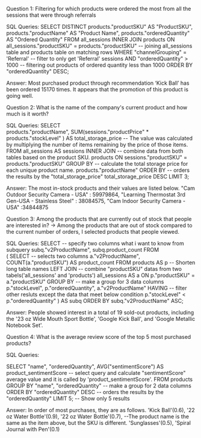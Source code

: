 Question 1: Filtering for which products were ordered the most from all the sessions that were through referrals

SQL Queries: 
SELECT DISTINCT 
	products."productSKU"  AS "ProductSKU", 
	products."productName" AS "Product Name", 
	products."orderedQuantity" AS "Ordered Quantity"
FROM all_sessions
INNER JOIN products ON all_sessions."productSKU" = products."productSKU" -- joining all_sessions table and products table on matching rows
WHERE "channelGrouping" = 'Referral'		-- filter to only get 'Referral' sessions
	AND "orderedQuantity" > 1000 			-- filtering out products of ordered quantity less than 1000
ORDER BY "orderedQuantity" DESC;

Answer: Most purchased product through recommendation ‘Kick Ball’ has been ordered 15170 times. It appears that the promotion of this product is going well.



Question 2: What is the name of the company's current product and how much is it worth?

SQL Queries:
SELECT  
    products."productName",
    SUM(sessions."productPrice" * products."stockLevel" ) AS total_storage_price 
-- The value was calculated by multiplying the number of items remaining by the price of those items.
FROM
    all_sessions AS sessions
INNER JOIN                              -- combine data from both tables based on the product SKU.
    products
	ON sessions."productSKU" = products."productSKU"
GROUP BY                                -- calculate the total storage price for each unique product name.
    products."productName"
ORDER BY                                -- orders the results by the "total_storage_price" 
    total_storage_price DESC
LIMIT 3;

Answer:
The most in-stock products and their values are listed below.
"Cam Outdoor Security Camera - USA" : 59979864, 
"Learning Thermostat 3rd Gen-USA - Stainless Steel" : 38084575, 
"Cam Indoor Security Camera - USA" :34844875 


Question 3: Among the products that are currently out of stock that people are interested in?
-> Among the products that are out of stock compared to the current number of orders, I selected products that people viewed.

SQL Queries:
SELECT                         -- specify two columns what i want to know from subquery
    subq."v2ProductName",
    subq.product_count
FROM                     
    (
        SELECT                 -- selects two columns 
            a."v2ProductName", 
            COUNT(a."productSKU") AS product_count
        FROM
            products AS p      --  Shorten long table names
        LEFT JOIN              -- combine "productSKU" datas from two tabels('all_sessions' and 'products')
            all_sessions AS a 
        ON
            p."productSKU" = a."productSKU"
        GROUP BY                -- make a group for 3 data columns
            p."stockLevel", p."orderedQuantity", a."v2ProductName"
        HAVING                  -- filter other resluts except the data that meet below condition
            p."stockLevel" < p."orderedQuantity"
    ) AS subq
ORDER BY
    subq."v2ProductName" ASC;

Answer:
People showed interest in a total of 19 sold-out products, including the '23 oz Wide Mouth Sport Bottle', 'Google Kick Ball', and 'Google Metallic Notebook Set'.


Question 4: What is the average review score of the top 5 most purchased products?

SQL Queries:

SELECT "name", "orderedQuantity", AVG("sentimentScore") AS product_sentimentScore   -- select query and calculate "sentimentScore" average value and it is called by 'product_sentimentScore'.
FROM products
GROUP BY "name", "orderedQuantity" -- make a group for 2 data columns
ORDER BY "orderedQuantity" DESC    -- orders the results by the "orderedQuantity"
LIMIT 5;                           -- Show only 5 results

Answer:
In order of most purchases, they are as follows.
'Kick Ball'(0.6), 
'22 oz Water Bottle'(0.9), 
'22 oz Water Bottle'(0.7), --The product name is the same as the item above, but the SKU is different.
'Sunglasses'(0.5), 
'Spiral Journal with Pen'(0.1) 